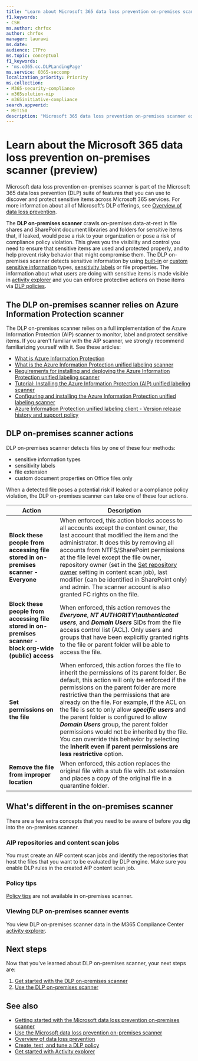 ```yaml
---
title: "Learn about Microsoft 365 data loss prevention on-premises scanner (preview)"
f1.keywords:
- CSH
ms.author: chrfox
author: chrfox
manager: laurawi
ms.date: 
audience: ITPro
ms.topic: conceptual
f1_keywords:
- 'ms.o365.cc.DLPLandingPage'
ms.service: O365-seccomp
localization_priority: Priority
ms.collection: 
- M365-security-compliance
- m365solution-mip
- m365initiative-compliance
search.appverid: 
- MET150
description: "Microsoft 365 data loss prevention on-premises scanner extends monitoring of file activities and protective actions for those files to on-premises file shares and SharePoint folders and document libraries. Files are scanned and protected by Azure Information Protection (AIP) scanner"
---
```


# Learn about the Microsoft 365 data loss prevention on-premises scanner (preview)

Microsoft data loss prevention on-premises scanner is part of the Microsoft 365 data loss prevention (DLP) suite of features that you can use to discover and protect sensitive items across Microsoft 365 services. For more information about all of Microsoft’s DLP offerings, see [Overview of data loss prevention](data-loss-prevention-policies.md).

The **DLP on-premises scanner** crawls on-premises data-at-rest in file shares and SharePoint document libraries and folders for sensitive items that, if leaked, would pose a risk to your organization or pose a risk of compliance policy violation. This gives you the visibility and control you need to ensure that sensitive items are used and protected properly, and to help prevent risky behavior that might compromise them. The DLP on-premises scanner detects sensitive information by using [built-in](sensitive-information-type-entity-definitions.md) or [custom sensitive information](create-a-custom-sensitive-information-type.md) types, [sensitivity labels](sensitivity-labels.md) or file properties. The information about what users are doing with sensitive items is made visible in [activity explorer](data-classification-activity-explorer.md) and you can enforce protective actions on those items via [DLP policies](create-test-tune-dlp-policy.md).

## The DLP on-premises scanner relies on Azure Information Protection scanner

The DLP on-premises scanner relies on a full implementation of the Azure Information Protection (AIP) scanner to monitor, label and protect sensitive items. If you aren't familiar with the AIP scanner, we strongly recommend familiarizing yourself with it. See these articles:

- [What is Azure Information Protection](https://docs.microsoft.com/azure/information-protection/what-is-information-protection)
- [What is the Azure Information Protection unified labeling scanner](https://docs.microsoft.com/azure/information-protection/deploy-aip-scanner)
- [Requirements for installing and deploying the Azure Information Protection unified labeling scanner](https://docs.microsoft.com/azure/information-protection/deploy-aip-scanner-prereqs)
- [Tutorial: Installing the Azure Information Protection (AIP) unified labeling scanner](https://docs.microsoft.com/azure/information-protection/tutorial-install-scanner)
- [Configuring and installing the Azure Information Protection unified labeling scanner](https://docs.microsoft.com/azure/information-protection/deploy-aip-scanner-configure-install)
- [Azure Information Protection unified labeling client - Version release history and support policy](https://docs.microsoft.com/azure/information-protection/rms-client/unifiedlabelingclient-version-release-history)

## DLP on-premises scanner actions

DLP on-premises scanner detects files by one of these four methods:

- sensitive information types
- sensitivity labels
- file extension
- custom document properties on Office files only 

When a detected file poses a potential risk if leaked or a compliance policy violation, the DLP on-premises scanner can take one of these four actions.

|Action |Description  |
|---------|---------|
|**Block these people from accessing file stored in  on-premises scanner - Everyone** | When enforced, this action blocks access to all accounts except the content owner, the last account that modified the item and the administrator. It does this by removing all accounts from NTFS/SharePoint permissions at the file level except the file owner, repository owner (set in the [Set repository owner](https://docs.microsoft.com/azure/information-protection/deploy-aip-scanner-configure-install#use-a-data-loss-prevention-dlp-policy-public-preview) setting in content scan job), last modifier (can be identified in SharePoint only) and admin. The scanner account is also granted FC rights on the file.|
|**Block these people from accessing file stored in  on-premises scanner - block org-wide (public) access**    |When enforced, this action removes the ***Everyone***, ***NT AUTHORITY\authenticated users***, and ***Domain Users*** SIDs from the file access control list (ACL). Only users and groups that have been explicitly granted rights to the file or parent folder will be able to access the file.|
|**Set permissions on the file**|When enforced, this action forces the file to inherit the permissions of its parent folder. Be default, this action will only be enforced if the permissions on the parent folder are more restrictive than the permissions that are already on the file. For example, if the ACL on the file is set to only allow ***specific users*** and the parent folder is configured to allow ***Domain Users*** group, the parent folder permissions would not be inherited by the file. You can override this behavior by selecting the **Inherit even if parent permissions are less restrictive** option.|
|**Remove the file from improper location**|When enforced, this action replaces the original file with a stub file with .txt extension and places a copy of the original file in a quarantine folder. 

## What's different in the on-premises scanner

There are a few extra concepts that you need to be aware of before you dig into the on-premises scanner.

### AIP repositories and content scan jobs

You must create an AIP content scan jobs and identify the repositories that host the files that you want to be evaluated by DLP engine. Make sure you enable DLP rules in the created AIP content scan job.

### Policy tips

[Policy tips](use-notifications-and-policy-tips.md) are not available in on-premises scanner.


### Viewing DLP on-premises scanner events

You view DLP on-premises scanner data in the M365 Compliance Center [activity explorer](data-classification-activity-explorer.md). 

## Next steps

Now that you've learned about DLP on-premises scanner, your next steps are:

1) [Get started with the DLP on-premises scanner](dlp-on-premises-scanner-get-started.md)
2) [Use the DLP on-premises scanner](dlp-on-premises-scanner-use.md)

## See also

- [Getting started with the Microsoft data loss prevention on-premises scanner](dlp-on-premises-scanner-get-started.md)
- [Use the Microsoft data loss prevention on-premises scanner](dlp-on-premises-scanner-use.md)
- [Overview of data loss prevention](data-loss-prevention-policies.md)
- [Create, test, and tune a DLP policy](create-test-tune-dlp-policy.md)
- [Get started with Activity explorer](data-classification-activity-explorer.md)

